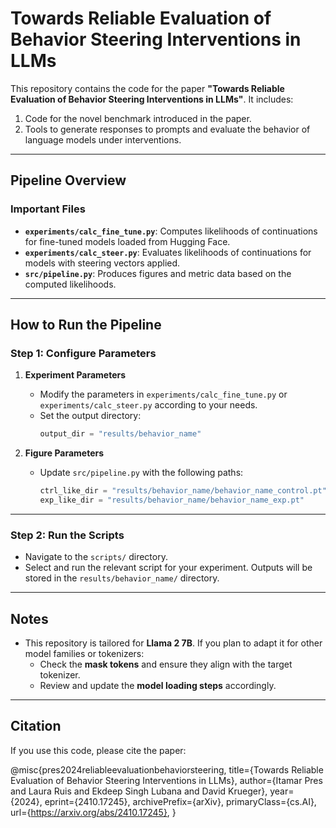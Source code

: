 # Towards Reliable Evaluation of Behavior Steering Interventions in LLMs

This repository contains the code for the paper **"Towards Reliable Evaluation of Behavior Steering Interventions in LLMs"**. It includes:

1. Code for the novel benchmark introduced in the paper.
2. Tools to generate responses to prompts and evaluate the behavior of language models under interventions.

---

## Pipeline Overview

### Important Files
- **`experiments/calc_fine_tune.py`**: Computes likelihoods of continuations for fine-tuned models loaded from Hugging Face.
- **`experiments/calc_steer.py`**: Evaluates likelihoods of continuations for models with steering vectors applied.
- **`src/pipeline.py`**: Produces figures and metric data based on the computed likelihoods.

---

## How to Run the Pipeline

### Step 1: Configure Parameters
1. **Experiment Parameters**
   - Modify the parameters in `experiments/calc_fine_tune.py` or `experiments/calc_steer.py` according to your needs.
   - Set the output directory:
     ```python
     output_dir = "results/behavior_name"
     ```

2. **Figure Parameters**
   - Update `src/pipeline.py` with the following paths:
     ```python
     ctrl_like_dir = "results/behavior_name/behavior_name_control.pt"
     exp_like_dir = "results/behavior_name/behavior_name_exp.pt"
     ```

---

### Step 2: Run the Scripts
- Navigate to the `scripts/` directory.
- Select and run the relevant script for your experiment. Outputs will be stored in the `results/behavior_name/` directory.

---

## Notes

- This repository is tailored for **Llama 2 7B**. If you plan to adapt it for other model families or tokenizers:
  - Check the **mask tokens** and ensure they align with the target tokenizer.
  - Review and update the **model loading steps** accordingly.

---

## Citation
If you use this code, please cite the paper:

@misc{pres2024reliableevaluationbehaviorsteering,
      title={Towards Reliable Evaluation of Behavior Steering Interventions in LLMs}, 
      author={Itamar Pres and Laura Ruis and Ekdeep Singh Lubana and David Krueger},
      year={2024},
      eprint={2410.17245},
      archivePrefix={arXiv},
      primaryClass={cs.AI},
      url={https://arxiv.org/abs/2410.17245}, 
}

